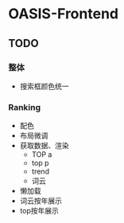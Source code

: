 # OASIS-Frontend

## TODO

### 整体

-   搜索框颜色统一

### Ranking

-   配色
-   布局微调
-   获取数据、渲染
    -   TOP a
    -   top p
    -   trend
    -   词云
-   懒加载
-   词云按年展示
-   top按年展示